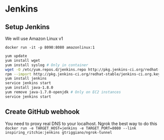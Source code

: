 # Jenkins

## Setup Jenkins
We will use Amazon Linux v1

`docker run -it -p 8090:8080 amazonlinux:1`

```bash
yum update
yum install wget
yum install syslog # Only in container
wget -O /etc/yum.repos.d/jenkins.repo http://pkg.jenkins-ci.org/redhat-stable/jenkins.repo
rpm --import http://pkg.jenkins-ci.org/redhat-stable/jenkins-ci.org.key
yum install jenkins
service jenkins start
yum install java-1.8.0
yum remove java-1.7.0-openjdk # Only on EC2 instances
service jenkins start
```

## Create GitHub webhook
You need to proxy real DNS to your localhost. Ngrok the best way to do this
`docker run -e TARGET_HOST=jenkins -e TARGET_PORT=8080 --link inspiring_ritchie:jenkins gtriggiano/ngrok-tunnel`
